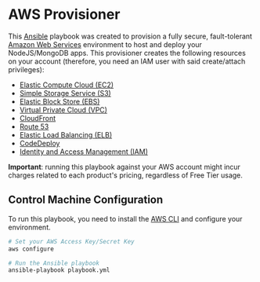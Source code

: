 # AWS Provisioner

This [Ansible](https://docs.ansible.com) playbook was
created to provision a fully secure, fault-tolerant
[Amazon Web Services](https://aws.amazon.com) environment
to host and deploy your NodeJS/MongoDB apps. This provisioner
creates the following resources on your account (therefore,
you need an IAM user with said create/attach privileges):

* [Elastic Compute Cloud (EC2)](https://aws.amazon.com/ec2)
* [Simple Storage Service (S3)](https://aws.amazon.com/s3)
* [Elastic Block Store (EBS)](https://aws.amazon.com/ebs)
* [Virtual Private Cloud (VPC)](https://aws.amazon.com/vpc)
* [CloudFront](https://aws.amazon.com/cloudfront)
* [Route 53](https://aws.amazon.com/route53)
* [Elastic Load Balancing (ELB)](https://aws.amazon.com/elasticloadbalancing)
* [CodeDeploy](https://aws.amazon.com/codedeploy)
* [Identity and Access Management (IAM)](https://aws.amazon.com/iam)

**Important**: running this playbook against your AWS
account might incur charges related to each product's
pricing, regardless of Free Tier usage.

## Control Machine Configuration

To run this playbook, you need to install the [AWS CLI](https://aws.amazon.com/cli)
and configure your environment.

```bash
# Set your AWS Access Key/Secret Key
aws configure

# Run the Ansible playbook
ansible-playbook playbook.yml
```